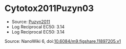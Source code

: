 <a name="material" />

# Cytotox2011Puzyn03
<script type="application/ld+json">
  {
    "@context": "https://schema.org/",
    "@type": "ChemicalSubstance",
    "@id": "https://egonw.github.io/nanowiki/nanowiki4.html#material",
    "http://purl.org/dc/terms/conformsTo":
      {
        "@type": "CreativeWork",
        "@id": "https://bioschemas.org/profiles/ChemicalSubstance/0.4-RELEASE/"
      },
    "identfier": "4",
    "name": "Cytotox2011Puzyn03",
    "url": "https://egonw.github.io/nanowiki/nanowiki4.html#material",
    "sameAs": "http://127.0.0.1/mediawiki/index.php/Special:URIResolver/Cytotox2011Puzyn03"
  }
</script>


* Source: [Puzyn2011](articlePuzyn2011.md)
* Log Reciprocal EC50: 3.14 
* Log Reciprocal EC50: 3.14 


Source: NanoWiki 6, doi:[10.6084/m9.figshare.11897205.v1](https://doi.org/10.6084/m9.figshare.11897205.v1)
